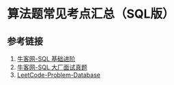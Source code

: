 # 算法题常见考点汇总（SQL版）

## 参考链接

1. [牛客网-SQL 基础进阶](https://www.nowcoder.com/exam/oj?page=1&tab=SQL%E7%AF%87&topicId=341)
2. [牛客网-SQL 大厂面试真题](https://www.nowcoder.com/exam/oj?page=1&tab=SQL%E7%AF%87&topicId=268)
3. [LeetCode-Problem-Database](https://leetcode.com/problemset/database/)